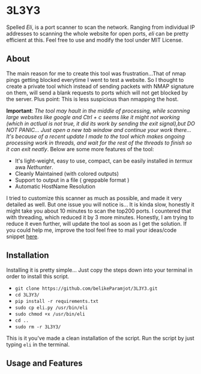 # 3L3Y3

Spelled _Eli_, is a port scanner to scan the network. Ranging from individual IP addresses to scanning the whole website for open ports, _eli_ can be pretty efficient at this. Feel free to use and modify the tool under MIT License.

## About
The main reason for me to create this tool was frustration...That of nmap pings getting blocked everytime I went to test a website. So I thought to create a private tool which instead of sending packets with NMAP signature on them, will send a blank requests to ports which will not get blocked by the server. Plus point: This is less suspicious than nmapping the host.  


__Important__: _The tool may hault in the middle of processing, while scanning large websites like google and Ctrl + c seems like it might not working (which in actlual is not true, it did its work by sending the exit signal),but DO NOT PANIC... Just open a new tab window and continue your work there... It's because of a recent update I made to the tool which makes ongoing processing work in threads, and wait for the rest of the threads to finish so it can exit neatly_. Below are some more features of the tool:

  - It's light-weight, easy to use, compact, can be easily installed in _termux_ awa _Nethunter_.
  - Cleanly Maintained (with colored outputs)
  - Support to output in a file ( greppable format )
  - Automatic HostName Resolution
  
I tried to customize this scanner as much as possible, and made it very detailed as well. But one issue you will notice is... It is kinda slow, honestly it might take you about 10 minutes to scan the top200 ports. I countered that with threading, which reduced it by 3 more minutes. Honestly, I am trying to reduce it even further, will update the tool as soon as I get the solution. If you could help me, improve the tool feel free to mail your ideas/code snippet [here](mailto:theprojax@protonmail.com). 

## Installation

Installing it is pretty simple... Just copy the steps down into your terminal in order to install this script.

- ```git clone https://github.com/belikeParamjot/3L3Y3.git```
- ```cd 3L3Y3/```
- ```pip install -r requirements.txt```
- ```sudo cp eli.py /usr/bin/eli```
- ```sudo chmod +x /usr/bin/eli```
- ```cd ..```
- ```sudo rm -r 3L3Y3/```

This is it you've made a clean installation of the script. Run the script by just typing ```eli``` in the terminal.

## Usage and Features
